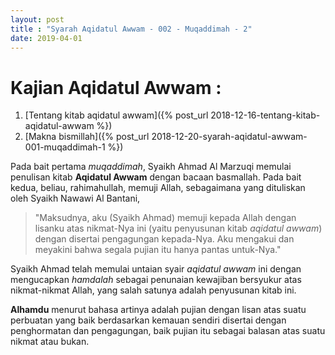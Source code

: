 ```yaml
---
layout: post
title : "Syarah Aqidatul Awwam - 002 - Muqaddimah - 2"
date: 2019-04-01
---
```


# Kajian Aqidatul Awwam :
1. [Tentang kitab aqidatul awwam]({% post_url 2018-12-16-tentang-kitab-aqidatul-awwam %})
2. [Makna bismillah]({% post_url 2018-12-20-syarah-aqidatul-awwam-001-muqaddimah-1 %})

Pada bait pertama _muqaddimah_, Syaikh Ahmad Al Marzuqi memulai penulisan kitab **Aqidatul Awwam** dengan bacaan basmallah. Pada bait kedua, beliau, rahimahullah, memuji Allah, sebagaimana yang dituliskan oleh Syaikh Nawawi Al Bantani,
 
>"Maksudnya, aku (Syaikh Ahmad) memuji kepada Allah dengan lisanku atas nikmat-Nya ini (yaitu penyusunan kitab _aqidatul awwam_) dengan disertai pengagungan kepada-Nya. Aku mengakui dan meyakini bahwa segala pujian itu hanya pantas untuk-Nya."

Syaikh Ahmad telah memulai untaian syair _aqidatul awwam_ ini dengan mengucapkan _hamdalah_ sebagai penunaian kewajiban bersyukur atas nikmat-nikmat Allah, yang salah satunya adalah penyusunan kitab ini.

**Alhamdu** menurut bahasa artinya adalah pujian dengan lisan atas suatu perbuatan yang baik berdasarkan kemauan sendiri disertai dengan penghormatan dan pengagungan, baik pujian itu sebagai balasan atas suatu nikmat atau bukan.  
